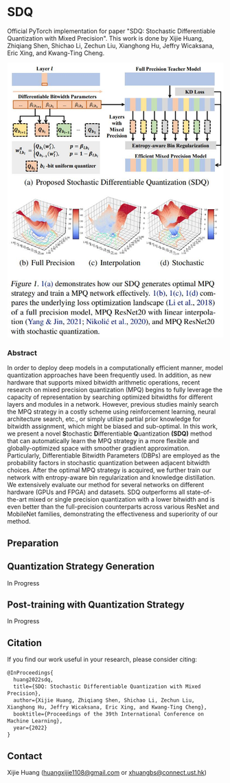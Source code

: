 # SDQ
Official PyTorch implementation for paper "SDQ: Stochastic Differentiable Quantization with Mixed Precision". This work is done by Xijie Huang, Zhiqiang Shen, Shichao Li, Zechun Liu, Xianghong Hu, Jeffry Wicaksana, Eric Xing, and Kwang-Ting Cheng.

![framework](.\images\framework.jpg)

### Abstract 

In order to deploy deep models in a computationally efficient manner, model quantization approaches have been frequently used. In addition, as new hardware that supports mixed bitwidth arithmetic operations, recent research on mixed precision quantization (MPQ) begins to fully leverage the capacity of representation by searching optimized bitwidths for different layers and modules in a network. However, previous studies mainly search the MPQ strategy in a costly scheme using reinforcement learning, neural architecture search, etc., or simply utilize partial prior knowledge for bitwidth assignment, which might be biased and sub-optimal.
In this work, we present a novel **S**tochastic **D**ifferentiable **Q**uantization **(SDQ)** method that can automatically learn the MPQ strategy in a more flexible and globally-optimized space with smoother gradient approximation. Particularly, Differentiable Bitwidth Parameters (DBPs) are employed as the probability factors in stochastic quantization between adjacent bitwidth choices. After the optimal MPQ strategy is acquired, we further train our network with entropy-aware bin regularization and knowledge distillation. We extensively evaluate our method for several networks on different hardware (GPUs and FPGA) and datasets. SDQ outperforms all state-of-the-art mixed or single precision quantization with a lower bitwidth and is even better than the full-precision counterparts across various ResNet and MobileNet families, demonstrating the effectiveness and superiority of our method. 

## Preparation



## Quantization Strategy Generation

In Progress



## Post-training with Quantization Strategy

In Progress



## Citation

If you find our work useful in your research, please consider citing:

```
@InProceedings{
  huang2022sdq,
  title={SDQ: Stochastic Differentiable Quantization with Mixed Precision},
  author={Xijie Huang, Zhiqiang Shen, Shichao Li, Zechun Liu, Xianghong Hu, Jeffry Wicaksana, Eric Xing, and Kwang-Ting Cheng},
  booktitle={Proceedings of the 39th International Conference on Machine Learning},
  year={2022}
}
```

## Contact

Xijie Huang (huangxijie1108@gmail.com or xhuangbs@connect.ust.hk)
